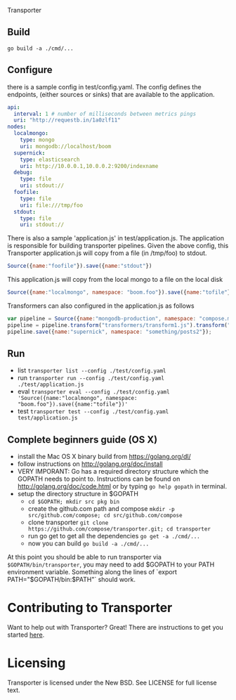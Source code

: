 Transporter

Build
-----
`go build -a ./cmd/...`


Configure
---------
there is a sample config in test/config.yaml.  The config defines the endpoints, (either sources or sinks) that are available to the application.
```yaml
api:
  interval: 1 # number of milliseconds between metrics pings
  uri: "http://requestb.in/1a0zlf11"
nodes:
  localmongo:
    type: mongo
    uri: mongodb://localhost/boom
  supernick:
    type: elasticsearch
    uri: http://10.0.0.1,10.0.0.2:9200/indexname
  debug:
    type: file
    uri: stdout://
  foofile:
    type: file
    uri: file:///tmp/foo
  stdout:
    type: file
    uri: stdout://
```

There is also a sample 'application.js' in test/application.js.  The application is responsible for building transporter pipelines.
Given the above config, this Transporter application.js will copy from a file (in /tmp/foo) to stdout.
```js
Source({name:"foofile"}).save({name:"stdout"})

```

This application.js will copy from the local mongo to a file on the local disk
```js
Source({name:"localmongo", namespace: "boom.foo"}).save({name:"tofile"})
```

Transformers can also configured in the application.js as follows
```js
var pipeline = Source({name:"mongodb-production", namespace: "compose.milestones2"})
pipeline = pipeline.transform("transformers/transform1.js").transform("transformers/transform2.js")
pipeline.save({name:"supernick", namespace: "something/posts2"});

```
Run
---

- list `transporter list --config ./test/config.yaml`
- run `transporter run --config ./test/config.yaml ./test/application.js`
- eval `transporter eval --config ./test/config.yaml 'Source({name:"localmongo", namespace: "boom.foo"}).save({name:"tofile"})' `
- test `transporter test --config ./test/config.yaml test/application.js `

Complete beginners guide (OS X)
---
- install the Mac OS X binary build from https://golang.org/dl/
- follow instructions on http://golang.org/doc/install
- VERY IMPORANT: Go has a required directory structure which the GOPATH needs to point to. Instructions can be found on http://golang.org/doc/code.html or by typing `go help gopath` in terminal.
- setup the directory structure in $GOPATH
    - `cd $GOPATH; mkdir src pkg bin`
    - create the github.com path and compose `mkdir -p src/github.com/compose; cd src/github.com/compose`
    - clone transporter `git clone https://github.com/compose/transporter.git; cd transporter`
    - run go get to get all the dependencies `go get -a ./cmd/...`
    - now you can build `go build -a ./cmd/...`

At this point you should be able to run transporter via `$GOPATH/bin/transporter`,  you may need to add $GOPATH to your PATH environment variable. Something along the lines of `export PATH="$GOPATH/bin:$PATH"` should work.

Contributing to Transporter
======================

Want to help out with Transporter? Great! There are instructions to get you
started [here](CONTRIBUTING.md).

Licensing
=========
Transporter is licensed under the New BSD. See LICENSE for full license text.

